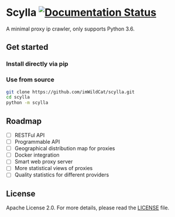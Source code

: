 Scylla [![Documentation Status](https://readthedocs.org/projects/scylla-py/badge/?version=latest)](http://scylla.wildcat.io/en/latest/?badge=latest)
===

A minimal proxy ip crawler, only supports Python 3.6.

## Get started

### Install directly via pip

### Use from source

```bash
git clone https://github.com/imWildCat/scylla.git
cd scylla
python -m scylla
```

## Roadmap

- [ ] RESTFul API
- [ ] Programmable API
- [ ] Geographical distribution map for proxies
- [ ] Docker integration
- [ ] Smart web proxy server
- [ ] More statistical views of proxies
- [ ] Quality statistics for different providers

## License

Apache License 2.0. For more details, please read the [LICENSE](./LICENSE) file.